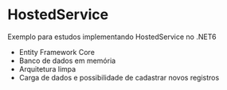 # HostedService
Exemplo para estudos implementando HostedService no .NET6

- Entity Framework Core
- Banco de dados em memória
- Arquitetura limpa
- Carga de dados e possibilidade de cadastrar novos registros



